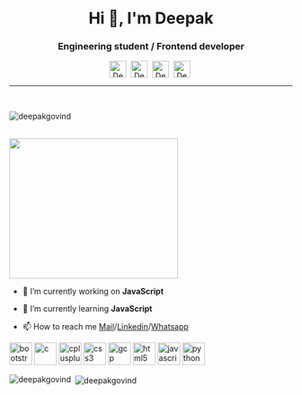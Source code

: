 <h1 align="center">Hi 👋, I'm Deepak</h1>
<h3 align="center">Engineering student / Frontend developer</h3>
<p align="center"><a href="https://linkedin.com/in/deepak-g-1171b0197" target="_blank"><img align="center" alt="Deepak | LinkedIn" width="30px" height="30" src="https://github.com/TheDudeThatCode/TheDudeThatCode/raw/master/Assets/Linkedin.svg" style="max-width:100%;"></a>&nbsp;
<a href="https://instagram.com/will_minded" target="_blank"><img align="center" alt="Deepak | Instagram" width="30px" height="30" src="https://github.com/TheDudeThatCode/TheDudeThatCode/raw/master/Assets/Instagram.svg" style="max-width:100%;"></a>&nbsp;
 <a href="https://twitter.com/DeepakG93881990" target="_blank"><img align="center" alt="Deepak | Twitter" width="30px" height="30" src="https://github.com/TheDudeThatCode/TheDudeThatCode/raw/master/Assets/Twitter.svg" style="max-width:100%;"></a>&nbsp;
 <a href="https://fb.com/hari.gd.52" target="_blank"><img align="center" alt="Deepak | Facebook" width="30px" height="30" src="https://www.iconfinder.com/data/icons/social-messaging-ui-color-shapes-2-free/128/social-facebook-2019-circle-512.png" style="max-width:100%;"></a>&nbsp;</p>
 <hr><br>

<p align="left"> <img src="https://komarev.com/ghpvc/?username=deepakgovind" alt="deepakgovind" /> </p>
&nbsp;&nbsp;&nbsp;&nbsp;&nbsp;&nbsp;&nbsp;&nbsp;&nbsp;&nbsp;&nbsp;&nbsp;&nbsp;&nbsp;&nbsp;&nbsp;&nbsp;&nbsp;&nbsp;&nbsp;&nbsp;&nbsp;&nbsp;&nbsp;&nbsp;&nbsp;&nbsp;&nbsp;&nbsp;&nbsp;&nbsp;&nbsp;&nbsp;&nbsp;&nbsp;&nbsp;&nbsp;&nbsp;&nbsp;&nbsp;&nbsp;&nbsp;&nbsp;&nbsp;&nbsp;&nbsp;&nbsp;&nbsp;&nbsp;&nbsp;&nbsp;&nbsp;&nbsp;&nbsp;&nbsp;&nbsp;&nbsp;&nbsp;&nbsp;&nbsp;&nbsp;&nbsp;&nbsp;&nbsp;
&nbsp;<img align="center" src="https://cdn.dribbble.com/users/1090020/screenshots/3901343/________-5.gif" height="250" width="300">

- 🔭 I’m currently working on **JavaScript**

- 🌱 I’m currently learning **JavaScript**

- 📫 How to reach me [Mail](mailto:deepakgovind181100@gmail.com)/[Linkedin](https://linkedin.com/in/deepak-g-1171b0197)/[Whatsapp](http://wa.me/917092401507)

<p align="left"><img src="https://devicons.github.io/devicon/devicon.git/icons/bootstrap/bootstrap-plain.svg" alt="bootstrap" width="40" height="40"/> <img src="https://devicons.github.io/devicon/devicon.git/icons/c/c-original.svg" alt="c" width="40" height="40"/> <img src="https://devicons.github.io/devicon/devicon.git/icons/cplusplus/cplusplus-original.svg" alt="cplusplus" width="40" height="40"/> <img src="https://devicons.github.io/devicon/devicon.git/icons/css3/css3-original-wordmark.svg" alt="css3" width="40" height="40"/> <img src="https://www.vectorlogo.zone/logos/google_cloud/google_cloud-icon.svg" alt="gcp" width="40" height="40"/> <img src="https://devicons.github.io/devicon/devicon.git/icons/html5/html5-original-wordmark.svg" alt="html5" width="40" height="40"/> <img src="https://devicons.github.io/devicon/devicon.git/icons/javascript/javascript-original.svg" alt="javascript" width="40" height="40"/> <img src="https://devicons.github.io/devicon/devicon.git/icons/python/python-original.svg" alt="python" width="40" height="40"/></p>

<p><img align="left" src="https://github-readme-stats.vercel.app/api/top-langs/?username=deepakgovind&layout=compact&hide=html" alt="deepakgovind" /></p>

<p>&nbsp;<img align="center" src="https://github-readme-stats.vercel.app/api?username=deepakgovind&show_icons=true" alt="deepakgovind" /></p>


